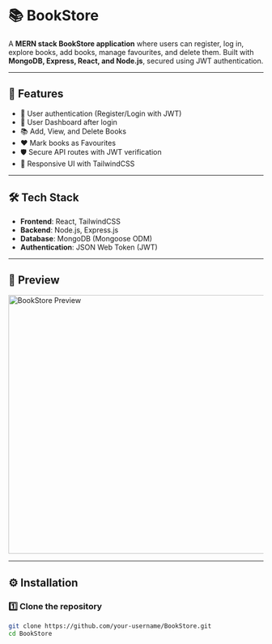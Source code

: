 # 📚 BookStore

A **MERN stack BookStore application** where users can register, log in, explore books, add books, manage favourites, and delete them. Built with **MongoDB, Express, React, and Node.js**, secured using JWT authentication.

---

## 🚀 Features
- 🔑 User authentication (Register/Login with JWT)
- 👤 User Dashboard after login
- 📚 Add, View, and Delete Books
- ❤️ Mark books as Favourites
- 🛡️ Secure API routes with JWT verification
- 🎨 Responsive UI with TailwindCSS

---

## 🛠️ Tech Stack
- **Frontend**: React, TailwindCSS
- **Backend**: Node.js, Express.js
- **Database**: MongoDB (Mongoose ODM)
- **Authentication**: JSON Web Token (JWT)

---

## 📸 Preview
<img width="602" height="511" alt="BookStore Preview" src="https://github.com/user-attachments/assets/dcfa9c1c-1acb-47f2-9623-55c2c0c1e81f" />

---

## ⚙️ Installation  

### 1️⃣ Clone the repository
```bash
git clone https://github.com/your-username/BookStore.git
cd BookStore
